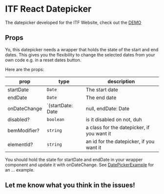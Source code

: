 # ITF React Datepicker

The datepicker developed for the ITF Website, check out the [DEMO](https://iancottam91.github.io/itf-react-datepicker)

## Props

Yo, this datepicker needs a wrapper that holds the state of the start and end dates. This gives you the flexibility to change the selected dates from your own code e.g. in a reset dates button. 

Here are the props:

| prop | type  | description  |
|---|---|---|
| startDate | `Date`  | The start date |
| endDate | `Date`  | The end date |
| onDateChange | `(startDate: Date | null, endDate: Date | null) => void`  | The callback when a date is selected in the datepicker |
| disabled? | `boolean`  | is it disabled on not, duh |
| bemModifier? | `string`  | a class for the datepicker, if you want it |
| elementId? | `string`  | an id for the datepicker, if you want it |

You should hold the state for startDate and endDate in your wrapper component and update it with onDateChange. See [DatePickerExample](src/DatePickerITF/DatePickerExample.tsx) for an ... example.

## Let me know what you think in the issues!